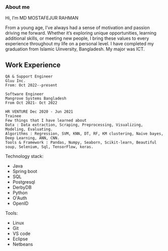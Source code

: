 ### About me
Hi, I’m MD MOSTAFEJUR RAHMAN

From a young age, I’ve always had a sense of motivation and passion driving me forward. Whether it’s exploring unique opportunities, learning additional skills, or meeting new people, I bring these values to every experience throughout my life on a personal level. I have completed my graduation from Islamic Uinversity, Bangladesh. My major was ICT.



## Work Experience


```
QA & Support Engineer 
Gluu Inc.
From: Oct 2022--present
```



```
Software Engineer
Mangrove Systems Bangladesh
From Oct 2021- Oct 2022
```


```
HR VENTURE Dec 2020 - Jun 2021
Trainee
Few things that I have learned about
Data : Data extraction, Scraping, Preprocessing, Visualizing, Modeling, Evaluating.
Algorithms : Regression, SVM, KNN, DT, RF, KM clustering, Naive bayes, Deep Learning, ANN, CNN.
Tools & Framework : Pandas, Numpy, Seaborn, Scikit-learn, Beautiful soup, Selenium, Sql, TensorFlow, keras.

```


Technology stack: 
* Java
* Spring boot
* SQL
* Postgresql
* DerbyDB
* Python
* O'Auth
* OpenID

Tools:
* Linux
* Git
* VS code
* Eclipse 
* Netbeans

<!---
mmrraju/mmrraju is a ✨ special ✨ repository because its `README.md` (this file) appears on your GitHub profile.
You can click the Preview link to take a look at your changes.
--->
